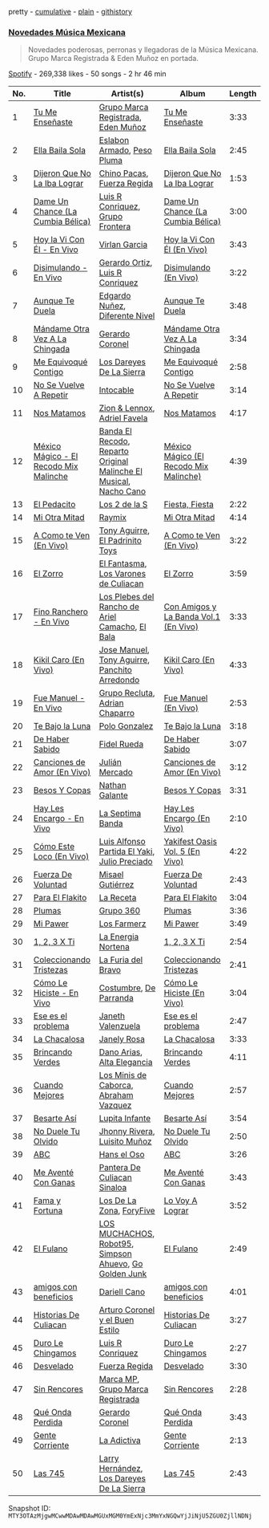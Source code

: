 pretty - [cumulative](/playlists/cumulative/37i9dQZF1DWXvaphaClKD3.md) - [plain](/playlists/plain/37i9dQZF1DWXvaphaClKD3) - [githistory](https://github.githistory.xyz/mackorone/spotify-playlist-archive/blob/main/playlists/plain/37i9dQZF1DWXvaphaClKD3)

### [Novedades Música Mexicana](https://open.spotify.com/playlist/37i9dQZF1DWXvaphaClKD3)

> Novedades poderosas, perronas y llegadoras de la Música Mexicana\. Grupo Marca Registrada & Eden Muñoz en portada.

[Spotify](https://open.spotify.com/user/spotify) - 269,338 likes - 50 songs - 2 hr 46 min

| No. | Title | Artist(s) | Album | Length |
|---|---|---|---|---|
| 1 | [Tu Me Enseñaste](https://open.spotify.com/track/0367uF6vbcYnIYAgilNWYX) | [Grupo Marca Registrada](https://open.spotify.com/artist/1gW6pz5n1aK249L0GvfQCC), [Eden Muñoz](https://open.spotify.com/artist/1gJdf4Yybu4X5A2xYV3NMV) | [Tu Me Enseñaste](https://open.spotify.com/album/1p1LvWM0ysgMEPmK8paYm0) | 3:33 |
| 2 | [Ella Baila Sola](https://open.spotify.com/track/3dnP0JxCgygwQH9Gm7q7nb) | [Eslabon Armado](https://open.spotify.com/artist/0XeEobZplHxzM9QzFQWLiR), [Peso Pluma](https://open.spotify.com/artist/12GqGscKJx3aE4t07u7eVZ) | [Ella Baila Sola](https://open.spotify.com/album/3Mm1P5CEEAiuJqBclr2EyU) | 2:45 |
| 3 | [Dijeron Que No La Iba Lograr](https://open.spotify.com/track/7dR09k1an5JEq7ch0Y5hvV) | [Chino Pacas](https://open.spotify.com/artist/2rmkQLzj0k4nZdQehOUByO), [Fuerza Regida](https://open.spotify.com/artist/0ys2OFYzWYB5hRDLCsBqxt) | [Dijeron Que No La Iba Lograr](https://open.spotify.com/album/3pyALc28lhIbH4gPXVNb9g) | 1:53 |
| 4 | [Dame Un Chance \(La Cumbia Bélica\)](https://open.spotify.com/track/3JFoEDgwyiiCr5C9wRhIg4) | [Luis R Conriquez](https://open.spotify.com/artist/0pePYDrJGk8gqMRbXrLJC8), [Grupo Frontera](https://open.spotify.com/artist/6XkjpgcEsYab502Vr1bBeW) | [Dame Un Chance \(La Cumbia Bélica\)](https://open.spotify.com/album/4Qh99SRar1QNgx0aPMp2kg) | 3:00 |
| 5 | [Hoy la Vi Con Él \- En Vivo](https://open.spotify.com/track/3Tz3CWlyJgui4a5VlIgRwf) | [Virlan Garcia](https://open.spotify.com/artist/0vjeBgTzYTwmYoVySJzXGD) | [Hoy la Vi Con Él \(En Vivo\)](https://open.spotify.com/album/4RTwqsdd8FztLzycvZ05BX) | 3:43 |
| 6 | [Disimulando \- En Vivo](https://open.spotify.com/track/7mjkqI87JhGwAou3aWe37T) | [Gerardo Ortiz](https://open.spotify.com/artist/4J13m9IZh03PEhoxAxRhXO), [Luis R Conriquez](https://open.spotify.com/artist/0pePYDrJGk8gqMRbXrLJC8) | [Disimulando \(En Vivo\)](https://open.spotify.com/album/0PkUb03Sjsiu4t8s6RF62V) | 3:22 |
| 7 | [Aunque Te Duela](https://open.spotify.com/track/28dvr7pIJcX53oHnNgMVDa) | [Edgardo Nuñez](https://open.spotify.com/artist/0mA4dkNGiN4fqTBi2SLlAv), [Diferente Nivel](https://open.spotify.com/artist/5dHdCFMXwl9JofjKjS1MW0) | [Aunque Te Duela](https://open.spotify.com/album/4qaO5TCNaNLC1co8lAWCkj) | 3:48 |
| 8 | [Mándame Otra Vez A La Chingada](https://open.spotify.com/track/5Xd5yjl9UdzLQxclBT6pMf) | [Gerardo Coronel](https://open.spotify.com/artist/6JoYL9QYbdgPb6EuE5J2pC) | [Mándame Otra Vez A La Chingada](https://open.spotify.com/album/370vnYfsorNlT6jEV2ul1X) | 3:34 |
| 9 | [Me Equivoqué Contigo](https://open.spotify.com/track/4swuSMKfNeiFPmAM949HjP) | [Los Dareyes De La Sierra](https://open.spotify.com/artist/1ZMJSCQw8DIefcLb1FIpY0) | [Me Equivoqué Contigo](https://open.spotify.com/album/4sD6anxj28NyEOIhKaaunD) | 2:58 |
| 10 | [No Se Vuelve A Repetir](https://open.spotify.com/track/5S8bGN62F8XQfZo26caGjv) | [Intocable](https://open.spotify.com/artist/108moq3rq6bm1M4Ypz0J02) | [No Se Vuelve A Repetir](https://open.spotify.com/album/1LwEYfRvKkCQY1KojHlRYE) | 3:14 |
| 11 | [Nos Matamos](https://open.spotify.com/track/7mo1AfuiwZaPxoD6UX7P3A) | [Zion & Lennox](https://open.spotify.com/artist/21451j1KhjAiaYKflxBjr1), [Adriel Favela](https://open.spotify.com/artist/0PrhwIWbqYFYyY2ZrkIWgI) | [Nos Matamos](https://open.spotify.com/album/21ZaKyZrmiksMqiystXkml) | 4:17 |
| 12 | [México Mágico \- El Recodo Mix Malinche](https://open.spotify.com/track/1oExnk9g8wkbamQpjOIHM1) | [Banda El Recodo](https://open.spotify.com/artist/6AcOTCYBMvjKYy4zms0kaC), [Reparto Original Malinche El Musical](https://open.spotify.com/artist/414Ri5Zew60OnucnMZ0ZNg), [Nacho Cano](https://open.spotify.com/artist/3sNPNZwXgDcCY71Jqa7kMe) | [México Mágico \(El Recodo Mix Malinche\)](https://open.spotify.com/album/6cPchuVN6uRIjzeqmE9pKy) | 4:39 |
| 13 | [El Pedacito](https://open.spotify.com/track/1tDxYhxR8nWUScPO6oHBS1) | [Los 2 de la S](https://open.spotify.com/artist/4UqfXEVibVEPfoopm7Pduc) | [Fiesta, Fiesta](https://open.spotify.com/album/5oMNdms9HuOfAtlUf3mF8J) | 2:22 |
| 14 | [Mi Otra Mitad](https://open.spotify.com/track/0xCANaLk8F91mIUdOm3ljG) | [Raymix](https://open.spotify.com/artist/0hHT2BH7XTm3ZdZb6CX064) | [Mi Otra Mitad](https://open.spotify.com/album/0gtkL0OqqDGkXlqqDDk2JM) | 4:14 |
| 15 | [A Como te Ven \(En Vivo\)](https://open.spotify.com/track/7jtSoRjShFbMGW0s8WCKfi) | [Tony Aguirre](https://open.spotify.com/artist/6twEaJ9RPRYiCmWapjG8xh), [El Padrinito Toys](https://open.spotify.com/artist/04mzq9GH08zOBRdV2gzmXm) | [A Como te Ven \(En Vivo\)](https://open.spotify.com/album/7H5HTt5Kh353pj9XCUHB0m) | 3:22 |
| 16 | [El Zorro](https://open.spotify.com/track/5U1bP3nRulk7egjqWQSkNA) | [El Fantasma](https://open.spotify.com/artist/0my6Pg4I28dVcZLSpAkqhv), [Los Varones de Culiacan](https://open.spotify.com/artist/3Bz4vStA4p6jwPXL6SDZ9d) | [El Zorro](https://open.spotify.com/album/4HMkP0BVe9AzwYsMJX7SSZ) | 3:59 |
| 17 | [Fino Ranchero \- En Vivo](https://open.spotify.com/track/6XCOR9Rs01PBQrVxI7nXxa) | [Los Plebes del Rancho de Ariel Camacho](https://open.spotify.com/artist/6cnl6Jz97730GUS8zEAK77), [El Bala](https://open.spotify.com/artist/5vJg40S7jbzIIe6kEkouwY) | [Con Amigos y La Banda Vol.1 \(En Vivo\)](https://open.spotify.com/album/3VuqUe1TDvhAKzRAxUSw5b) | 3:33 |
| 18 | [Kikil Caro \(En Vivo\)](https://open.spotify.com/track/5TrI52vvqsPzMBd2cnba1A) | [Jose Manuel](https://open.spotify.com/artist/1rXOb9uSnt1qvPF44FTplr), [Tony Aguirre](https://open.spotify.com/artist/6twEaJ9RPRYiCmWapjG8xh), [Panchito Arredondo](https://open.spotify.com/artist/1enyvmNKgt4BIIkVnt9FAV) | [Kikil Caro \(En Vivo\)](https://open.spotify.com/album/2uzlOBEAmFVA97KHRZjPOv) | 4:33 |
| 19 | [Fue Manuel \- En Vivo](https://open.spotify.com/track/0GVjvHPjw5c0FkKYuv8Kxe) | [Grupo Recluta](https://open.spotify.com/artist/2Dlvgi70UoJJicfKgoW5Vo), [Adrian Chaparro](https://open.spotify.com/artist/3Y4EQUPoAoMmzHwq4LUYtl) | [Fue Manuel \(En Vivo\)](https://open.spotify.com/album/5ML7zIqNucPLnoArhEpUcf) | 2:53 |
| 20 | [Te Bajo la Luna](https://open.spotify.com/track/3DBhxEXg4m8iw5tXRvcKbt) | [Polo Gonzalez](https://open.spotify.com/artist/0OpXeanba0vYnyoft00BP6) | [Te Bajo la Luna](https://open.spotify.com/album/316IAwfQ7YP1gsmukDOguw) | 3:18 |
| 21 | [De Haber Sabido](https://open.spotify.com/track/4dtqp3ds7XsozKUfCaQh9O) | [Fidel Rueda](https://open.spotify.com/artist/1lQO7ePBTp5yOfVK9hicoJ) | [De Haber Sabido](https://open.spotify.com/album/7pvfysfPYYPOiFJNE5ITeX) | 3:07 |
| 22 | [Canciones de Amor \(En Vivo\)](https://open.spotify.com/track/0n3msBFqu4jgyX6AngPGvs) | [Julián Mercado](https://open.spotify.com/artist/4NEQrC4AlByMUOmOp9H5hZ) | [Canciones de Amor \(En Vivo\)](https://open.spotify.com/album/0CmFt4VI1eNvj29UO8gV1f) | 3:12 |
| 23 | [Besos Y Copas](https://open.spotify.com/track/5VBdkbhCvZo3uNELJyER3c) | [Nathan Galante](https://open.spotify.com/artist/0mYDDBNR5KCRC68CkmeOJB) | [Besos Y Copas](https://open.spotify.com/album/0n4zjBia2MKzrhJ6enxGr5) | 3:31 |
| 24 | [Hay Les Encargo \- En Vivo](https://open.spotify.com/track/2B7YsRDBJLzWPLtAFGJ1Xg) | [La Septima Banda](https://open.spotify.com/artist/610tJqABwgZWaRvtJoJQF0) | [Hay Les Encargo \(En Vivo\)](https://open.spotify.com/album/0Wmhu9yL8wNp8YuyPVIw1s) | 2:10 |
| 25 | [Cómo Este Loco \(En Vivo\)](https://open.spotify.com/track/2lfOKHw5PZ6oSRBM1LdWpd) | [Luis Alfonso Partida El Yaki](https://open.spotify.com/artist/5l6N2hoIaP7snXdjnCULvk), [Julio Preciado](https://open.spotify.com/artist/0YHkeVGRdH0t8skdMxpqp3) | [Yakifest Oasis Vol\. 5 \(En Vivo\)](https://open.spotify.com/album/5iJMnRlnUcuN9GTlGrgJgP) | 4:22 |
| 26 | [Fuerza De Voluntad](https://open.spotify.com/track/2O75oyAguhcpgpDkP5k0Wm) | [Misael Gutiérrez](https://open.spotify.com/artist/4TAlMkVgr4FK7INJXQLzfS) | [Fuerza De Voluntad](https://open.spotify.com/album/59x39WBJbbolx68Dt9Di27) | 2:43 |
| 27 | [Para El Flakito](https://open.spotify.com/track/0QMdsMB1ZWQ1p1x2quFDa3) | [La Receta](https://open.spotify.com/artist/3p8PwzenE7ktd4BVFuQzMD) | [Para El Flakito](https://open.spotify.com/album/086em2i3mOVlRGbpzHISY9) | 3:04 |
| 28 | [Plumas](https://open.spotify.com/track/0I4y41LnMVrZpZWUlzDX8N) | [Grupo 360](https://open.spotify.com/artist/2h9VgLswbVrXfdjW8UVqHC) | [Plumas](https://open.spotify.com/album/4geJutzKEGHX3DOrGPmyXh) | 3:36 |
| 29 | [Mi Pawer](https://open.spotify.com/track/4DQ4ywyE1pWht05dewOC8v) | [Los Farmerz](https://open.spotify.com/artist/5aZppZ1lCv3Y09RuunlN1a) | [Mi Pawer](https://open.spotify.com/album/4i4tlzbFgKIC60ElIvPjFT) | 3:49 |
| 30 | [1, 2, 3 X Ti](https://open.spotify.com/track/5GFgBzEP1Q9xYmYhgtdRIO) | [La Energia Nortena](https://open.spotify.com/artist/6uFxO15AG9aoz7MS4aQQvp) | [1, 2, 3 X Ti](https://open.spotify.com/album/1C6grKQrbfrravwUkAYtEa) | 2:54 |
| 31 | [Coleccionando Tristezas](https://open.spotify.com/track/1AyvDxFRnugVuamkF9CI3d) | [La Furia del Bravo](https://open.spotify.com/artist/0CwDMNmupPq7JSl4uxPWV3) | [Coleccionando Tristezas](https://open.spotify.com/album/1EykZ3tLYKsQKSVD30fAmL) | 2:41 |
| 32 | [Cómo Le Hiciste \- En Vivo](https://open.spotify.com/track/5nnHhtQGsH4Ky2mVcRTfpz) | [Costumbre](https://open.spotify.com/artist/4GeHKoBHS3bHLGBUDEi90N), [De Parranda](https://open.spotify.com/artist/0OTHm6AFLxgeTm0gHNOuWi) | [Cómo Le Hiciste \(En Vivo\)](https://open.spotify.com/album/0E6n6VRiriUxrp9QdVYyAn) | 3:04 |
| 33 | [Ese es el problema](https://open.spotify.com/track/1IGv4Ii6V0pg7rni1N5SJi) | [Janeth Valenzuela](https://open.spotify.com/artist/4fqTtvwo9kLosNr5VPnx1G) | [Ese es el problema](https://open.spotify.com/album/3HRiR4Wq9fXs5TO79UYy0f) | 2:47 |
| 34 | [La Chacalosa](https://open.spotify.com/track/5vuVl4GyBzqurNoUmVmWfC) | [Janely Rosa](https://open.spotify.com/artist/2dRuTJ4s1SlwmiPpi5uhQF) | [La Chacalosa](https://open.spotify.com/album/3mmYCTs2YEuJPnXyJpNEJT) | 3:33 |
| 35 | [Brincando Verdes](https://open.spotify.com/track/4xkyr2z4WrZLkcoxUAmYLq) | [Dano Arias](https://open.spotify.com/artist/1AiUJjP4nxM9KIqsFjxMVT), [Alta Elegancia](https://open.spotify.com/artist/7EOpIcFOVG2PedJgVbCHJ2) | [Brincando Verdes](https://open.spotify.com/album/28JUUcj4pSo1Fji3lQEkxK) | 4:11 |
| 36 | [Cuando Mejores](https://open.spotify.com/track/3X463OFRExI2rpUttBkL4v) | [Los Minis de Caborca](https://open.spotify.com/artist/09Hzsy5bgnADJzIVlYUoQ3), [Abraham Vazquez](https://open.spotify.com/artist/063Vp9es6lLAbFUDtIAkFD) | [Cuando Mejores](https://open.spotify.com/album/48Axb3Vwmr7Jeqbmfyb0Rl) | 2:57 |
| 37 | [Besarte Así](https://open.spotify.com/track/4xTWpD61M50UT4ocYdhUwQ) | [Lupita Infante](https://open.spotify.com/artist/6tljZS5Y8cTsYagpA2pBpJ) | [Besarte Así](https://open.spotify.com/album/6CDWPWI412WyN0vgZFtgPw) | 3:54 |
| 38 | [No Duele Tu Olvido](https://open.spotify.com/track/4k1Fa69L8ink1epcYhljZj) | [Jhonny Rivera](https://open.spotify.com/artist/5TDSNRe3rVLJhxjIhxfcUx), [Luisito Muñoz](https://open.spotify.com/artist/0ajy8rupiCOgvmsOtaG83P) | [No Duele Tu Olvido](https://open.spotify.com/album/0JwGg9qvr6LAsIlnm7FVmv) | 2:50 |
| 39 | [ABC](https://open.spotify.com/track/5lIdbjdMEVPizl2iiSzKW9) | [Hans el Oso](https://open.spotify.com/artist/6h5PZ6aYahlswhw0w7QXea) | [ABC](https://open.spotify.com/album/1HNSQYz3bfsH8vt24wupSr) | 3:26 |
| 40 | [Me Aventé Con Ganas](https://open.spotify.com/track/5B6vzG9EVg0IQPEDIbezCI) | [Pantera De Culiacan Sinaloa](https://open.spotify.com/artist/0mRXQOJkMRuEgfF345LOZ0) | [Me Aventé Con Ganas](https://open.spotify.com/album/5W1RFf5lVl7WTUKmyDy8od) | 3:43 |
| 41 | [Fama y Fortuna](https://open.spotify.com/track/3yHYvFrYW6iZSRJrcS12RU) | [Los De La Zona](https://open.spotify.com/artist/52vdciS5WkduRWjZ2dCGxg), [ForyFive](https://open.spotify.com/artist/23OHfV3JOMWn38m7k4RLJq) | [Lo Voy A Lograr](https://open.spotify.com/album/7FUNEVCJP474fT3LFGCHe0) | 3:52 |
| 42 | [El Fulano](https://open.spotify.com/track/1GjqeDCMH5F6BngZk3mOyv) | [LOS MUCHACHOS](https://open.spotify.com/artist/7AlvzeMX0in2j3k0fBx7fi), [Robot95](https://open.spotify.com/artist/30CTTIqrcr82nS6B40j975), [Simpson Ahuevo](https://open.spotify.com/artist/6viZnVSHavFUcW0blu6Mvw), [Go Golden Junk](https://open.spotify.com/artist/2tU377oBzcCBbRNeVve8FC) | [El Fulano](https://open.spotify.com/album/63rhOdJW2BNpgGANna1XnP) | 2:49 |
| 43 | [amigos con beneficios](https://open.spotify.com/track/5z7CdPON2afBSONCdIMniG) | [Dariell Cano](https://open.spotify.com/artist/5aCpXuqGhGgQhqHtGObmJT) | [amigos con beneficios](https://open.spotify.com/album/5GIg36pmqOUTW5SlAAqqnh) | 4:01 |
| 44 | [Historias De Culiacan](https://open.spotify.com/track/0jX9Og7m36XEGlbr15DzcJ) | [Arturo Coronel y el Buen Estilo](https://open.spotify.com/artist/4lFwjsLFRLWRtjtsNjl5al) | [Historias De Culiacan](https://open.spotify.com/album/3fR1W6szwLL5DRiqs8wQXJ) | 3:27 |
| 45 | [Duro Le Chingamos](https://open.spotify.com/track/3QmhokuGV0SJeVExRiVybT) | [Luis R Conriquez](https://open.spotify.com/artist/0pePYDrJGk8gqMRbXrLJC8) | [Duro Le Chingamos](https://open.spotify.com/album/3fyvcS54kHLuEpxwG3d2UV) | 2:27 |
| 46 | [Desvelado](https://open.spotify.com/track/3YmjSVBCe6jXOUT0DQxy34) | [Fuerza Regida](https://open.spotify.com/artist/0ys2OFYzWYB5hRDLCsBqxt) | [Desvelado](https://open.spotify.com/album/3mAEZ4e27b2iFwnjY8enqt) | 3:30 |
| 47 | [Sin Rencores](https://open.spotify.com/track/3zteaSRVNGnb64nYdNESgw) | [Marca MP](https://open.spotify.com/artist/44mEtidu0VdRkIqO4IbkNa), [Grupo Marca Registrada](https://open.spotify.com/artist/1gW6pz5n1aK249L0GvfQCC) | [Sin Rencores](https://open.spotify.com/album/3t9mSoc9znrVKsUBUyMCW5) | 2:28 |
| 48 | [Qué Onda Perdida](https://open.spotify.com/track/3TjLFavKPwuvXk5xnxPlEk) | [Gerardo Coronel](https://open.spotify.com/artist/6JoYL9QYbdgPb6EuE5J2pC) | [Qué Onda Perdida](https://open.spotify.com/album/2XIMzHRF6bkv81iGbkvcQN) | 3:43 |
| 49 | [Gente Corriente](https://open.spotify.com/track/4IwuZ9TArWPahGjIdTqyJw) | [La Adictiva](https://open.spotify.com/artist/49EE6lVLgU8sp7dFgPshgM) | [Gente Corriente](https://open.spotify.com/album/6pzjO8qClKr8iQ5eDqNZ84) | 2:13 |
| 50 | [Las 745](https://open.spotify.com/track/2qYB75lMyKTsejklUVuxSH) | [Larry Hernández](https://open.spotify.com/artist/6djNDzSg08mnh2Ayoh6Ovn), [Los Dareyes De La Sierra](https://open.spotify.com/artist/1ZMJSCQw8DIefcLb1FIpY0) | [Las 745](https://open.spotify.com/album/7n51uT7Fh9ck9ysRCyxftg) | 2:43 |

Snapshot ID: `MTY3OTAzMjgwMCwwMDAwMDAwMGUxMGM0YmExNjc3MmYxNGQwYjJiNjU5ZGU0ZjllNDNj`
